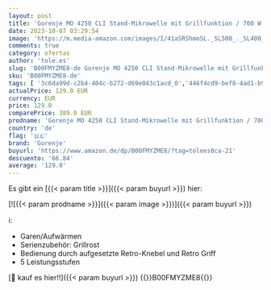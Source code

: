 ```yaml
---
layout: post
title: 'Gorenje MO 4250 CLI Stand-Mikrowelle mit Grillfunktion / 700 W / Garraum 20 L / elfenbein / Classico Collection  Beige'
date: 2023-10-07 03:29:54
image: 'https://m.media-amazon.com/images/I/41aSRShmoSL._SL500_._SL400_.jpg'
comments: true
category: ofertas
author: 'tole.es'
slug: 'B00FMYZME8-de Gorenje MO 4250 CLI Stand-Mikrowelle mit Grillfunktion /...'
sku: 'B00FMYZME8-de'
tags: [ '3c6da99d-c2b4-404c-b272-d69e043c1acd_0','446f4cd9-bef8-4ad1-b906-b8f199d7ca54_0','446f4cd9-bef8-4ad1-b906-b8f199d7ca54_4101','Alles für die Studentenbude aus Küche, Haushalt & Wohnen','Arborist Merchandising Root','Custom Stores','Elektrische Küchengeräte','Elektro-Großgeräte','Gorenje','Kleine & große Küchenhelfer','Küche, Haushalt & Wohnen','Mikrowellen','Self Service','Solo-Mikrowellen','Special Features Stores','ecd6b764-60e6-4ae4-8c3f-827e5598fb2e_0','ecd6b764-60e6-4ae4-8c3f-827e5598fb2e_1101','gorenje','🇩🇪', ]
actualPrice: 129.0 EUR
currency: EUR
price: 129.0
comparePrice: 389.0 EUR
prodname: 'Gorenje MO 4250 CLI Stand-Mikrowelle mit Grillfunktion / 700 W / Garraum 20 L / elfenbein / Classico Collection  Beige'
country: 'de'
flag: '🇩🇪'
brand: 'Gorenje'
buyurl: 'https://www.amazon.de/dp/B00FMYZME8/?tag=tolees0ca-21'
descuento: '66.84'
average: '129.0'
---
```


Es gibt ein [{{< param title >}}]({{< param buyurl >}}) hier:

[![{{< param prodname >}}]({{< param image >}})]({{< param buyurl >}})

ℹ️:

- Garen/Aufwärmen
- Serienzubehör: Grillrost
- Bedienung durch aufgesetzte Retro-Knebel und Retro Griff
- 5 Leistungsstufen

[🛒 kauf es hier!!]({{< param buyurl >}})
{{<world>}}B00FMYZME8{{</world>}}
